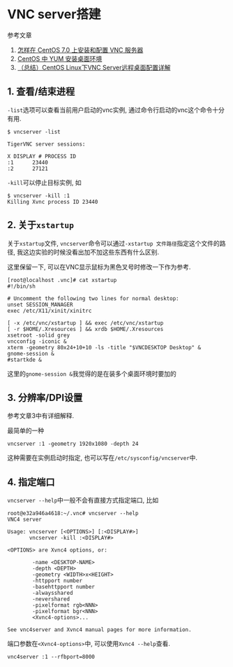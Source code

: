 # VNC server搭建

参考文章

1. [怎样在 CentOS 7.0 上安装和配置 VNC 服务器](http://www.linuxidc.com/Linux/2015-04/116725.htm)
2. [CentOS 中 YUM 安装桌面环境](http://cnzhx.net/blog/centos-yum-install-desktop/)
3. [（总结）CentOS Linux下VNC Server远程桌面配置详解](http://www.ha97.com/4634.html)

## 1. 查看/结束进程

`-list`选项可以查看当前用户启动的vnc实例, 通过命令行启动的vnc这个命令十分有用.

```console
$ vncserver -list

TigerVNC server sessions:

X DISPLAY #	PROCESS ID
:1		23440
:2		27121
```

`-kill`可以停止目标实例, 如

```console
$ vncserver -kill :1
Killing Xvnc process ID 23440
```

## 2. 关于`xstartup`

关于`xstartup`文件, `vncserver`命令可以通过`-xstartup 文件路径`指定这个文件的路径, 我这边实验的时候没看出加不加这些东西有什么区别. 

这里保留一下, 可以在VNC显示鼠标为黑色叉号时修改一下作为参考.

```
[root@localhost .vnc]# cat xstartup 
#!/bin/sh

# Uncomment the following two lines for normal desktop:
unset SESSION_MANAGER
exec /etc/X11/xinit/xinitrc

[ -x /etc/vnc/xstartup ] && exec /etc/vnc/xstartup
[ -r $HOME/.Xresources ] && xrdb $HOME/.Xresources
xsetroot -solid grey
vncconfig -iconic &
xterm -geometry 80x24+10+10 -ls -title "$VNCDESKTOP Desktop" &
gnome-session &
#startkde &
```

这里的`gnome-session &`我觉得的是在装多个桌面环境时要加的

## 3. 分辨率/DPI设置

参考文章3中有详细解释.

最简单的一种

```
vncserver :1 -geometry 1920x1080 -depth 24
```

这种需要在实例启动时指定, 也可以写在`/etc/sysconfig/vncserver`中.

## 4. 指定端口

`vncserver --help`中一般不会有直接方式指定端口, 比如

```
root@e32a946a4618:~/.vnc# vncserver --help
VNC4 server

Usage: vncserver [<OPTIONS>] [:<DISPLAY#>]
       vncserver -kill :<DISPLAY#>

<OPTIONS> are Xvnc4 options, or:

        -name <DESKTOP-NAME>
        -depth <DEPTH>
        -geometry <WIDTH>x<HEIGHT>
        -httpport number
        -basehttpport number
        -alwaysshared
        -nevershared
        -pixelformat rgb<NNN>
        -pixelformat bgr<NNN>
        <Xvnc4-options>...

See vnc4server and Xvnc4 manual pages for more information.
```

端口参数在`<Xvnc4-options>`中, 可以使用`Xvnc4 --help`查看.

```
vnc4server :1 --rfbport=8000
```

